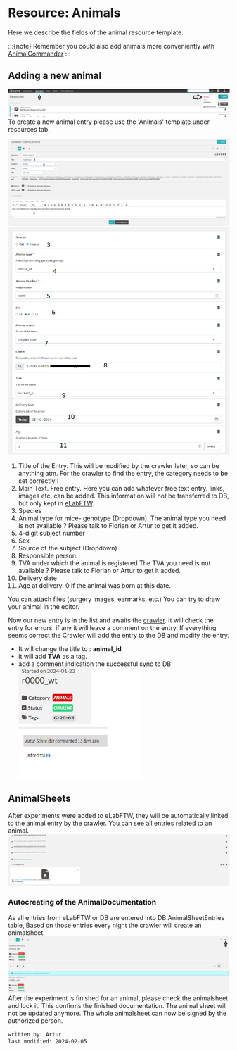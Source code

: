 # Resource: Animals
Here we describe the fields of the animal resource template.

:::{note}
Remember you could also add animals more conveniently with [AnimalCommander](../gui_documentation/AnimalCommander.md)
:::

## Adding a new animal
![add_animal_1.PNG](../images/add_animal_1.PNG)
To create a new animal entry please use the 'Animals' template under resources tab.

![add_animal_2.PNG](../images/add_animal_2.PNG)
![add_animal_3.PNG](../images/add_animal_3.PNG)

1. Title of the Entry. This will be modified by the crawler later, so can be anything atm.
For the crawler to find the entry, the category needs to be set correctly!!
2. Main Text. Free entry. Here you can add whatever free text entry. links, images etc. can be added.
This information will not be transferred to DB, but only kept in [eLabFTW](general_elabftw.md).
3. Species
4. Animal type for mice- genotype (Dropdown). 
The animal type you need is not available ? Please talk to Florian or Artur to get it added.
5. 4-digit subject number
6. Sex
7. Source of the subject (Dropdown)
8. Responsible person.
9. TVA under which the animal is registered
The TVA you need is not available ? Please talk to Florian or Artur to get it added.
10. Delivery date
11. Age at delivery. 0 if the animal was born at this date.

You can attach files (surgery images, earmarks, etc.)
You can try to draw your animal in the editor.

Now our new entry is in the list and awaits the [crawler](crawler.md).
It will check the entry for errors, if any it will leave a comment on the entry.
If everything seems correct the Crawler will add the entry to the DB and modify the entry.
- It will change the title to : **animal_id**
- it will add **TVA** as a tag.
- add a comment indication the successful sync to DB
![add_animal_4.PNG](../images/add_animal_4.PNG)

## AnimalSheets
After experiments were added to eLabFTW, they will be automatically linked to
the animal entry by the crawler. You can see all entries related to an animal.
![add_animal_5.PNG](../images/add_animal_5.PNG)
### Autocreating of the AnimalDocumentation
As all entries from eLabFTW or DB are entered into DB.AnimalSheetEntries table,
Based on those entries every night the crawler will create an animalsheet.
![add_animal_6.PNG](../images/add_animal_6.PNG)
After the experiment is finished for an animal, please check the animalsheet and lock it.
This confirms the finished documentation. The animal sheet will not be updated anymore.
The whole animalsheet can now be signed by the authorized person.

~~~~
written by: Artur
last modified: 2024-02-05
~~~~
